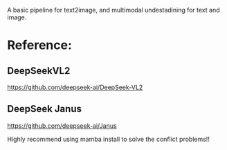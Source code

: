 A basic pipeline for text2image, and multimodal undestadining for text and image.

# Reference:
## DeepSeekVL2
https://github.com/deepseek-ai/DeepSeek-VL2

## DeepSeek Janus
https://github.com/deepseek-ai/Janus

Highly recommend using mamba install to solve the conflict problems!!
